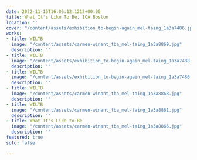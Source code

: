 ```yaml
---
date: 2022-11-15T16:06:12.1212+00:00
title: What It's Like To Be, ICA Boston
location: ''
cover: "/content/assets/exhibition_to-begin-again_mel-taing_1a3a7486.jpg"
works:
- title: WILTB
  image: "/content/assets/carmen-winant_tba_mel-taing_1a3a8869.jpg"
  description: ''
- title: WILTB
  image: "/content/assets/exhibition_to-begin-again_mel-taing_1a3a7488.jpg"
  description: ''
- title: WILTB
  image: "/content/assets/exhibition_to-begin-again_mel-taing_1a3a7486.jpg"
  description: ''
- title: WILTB
  image: "/content/assets/carmen-winant_tba_mel-taing_1a3a8868.jpg"
  description: ''
- title: WILTB
  image: "/content/assets/carmen-winant_tba_mel-taing_1a3a8861.jpg"
  description: ''
- title: What It's Like to Be
  image: "/content/assets/carmen-winant_tba_mel-taing_1a3a8866.jpg"
  description: ''
featured: true
solo: false

---
```

